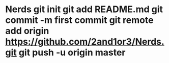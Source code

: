 # Nerds git init git add README.md git commit -m first commit git remote add origin https://github.com/2and1or3/Nerds.git git push -u origin master
